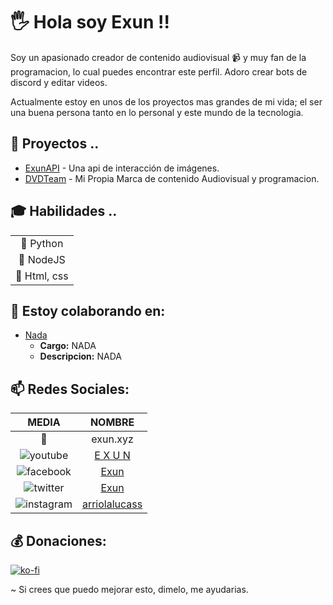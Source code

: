 # 🖐 Hola soy Exun !!

Soy un apasionado creador de contenido audiovisual 📹 y muy fan de la programacion, lo cual puedes encontrar este perfil. Adoro crear bots de discord y editar videos.

Actualmente estoy en unos de los proyectos mas grandes de mi vida; el ser una buena persona tanto en lo personal y este mundo de la tecnologia.

## 🌱 Proyectos ..
*   [ExunAPI](http://exun.xyz) - Una api de interacción de imágenes.
*   [DVDTeam]() - Mi Propia Marca de contenido Audiovisual y programacion.

## 🎓 Habilidades ..

|     	| 
|:----------------------------:	|
| 📑  Python  | 	
| 📨 NodeJS	|
|   💾 Html, css 	|   

## 👯 Estoy colaborando en:
* [Nada]()
    * **Cargo:** NADA
    * **Descripcion:** NADA

## 📫  Redes Sociales: 


|              MEDIA             	|       NOMBRE       	|
|:----------------------------:	|:-------------------:	|
| 📧  	| exun.xyz	|
| ![youtube](https://i.imgur.com/v76ZdvR.png) 	| [E X U N](https://www.youtube.com/) |
| ![facebook](https://i.imgur.com/jGWS6Ep.png) 	| [Exun](https://www.facebook.com/)	|
| ![twitter](https://i.imgur.com/HeZ0zJn.png) 	| [Exun](https://twitter.com//)	|
| ![instagram](https://i.imgur.com/tu01NLm.png) 	| [arriolalucass](https://www.instagram.com/arriolalucass)	|

## 💰 Donaciones:

[![ko-fi](https://www.ko-fi.com/img/githubbutton_sm.svg)](https://ko-fi.com)

~ Si crees que puedo mejorar esto, dimelo, me ayudarias.
